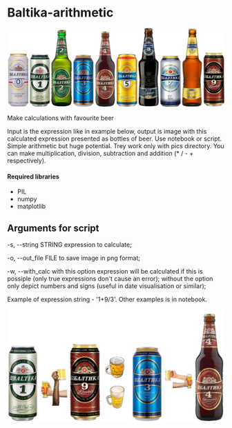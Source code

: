 # Baltika-arithmetic

![Example](https://github.com/KPOTOH/Baltika-arithmetic/blob/master/pics/example.jpg)

Make calculations with favourite beer

Input is the expression like in example below, output is image with this calculated expression presented as bottles of beer. Use notebook or script. Simple arithmetic but huge potential. Trey work only with pics directory. You can make multiplication, division, subtraction and addition (* / - + respectively). 
#### Required libraries
- PIL
- numpy
- matplotlib


## Arguments for script
  -s, --string STRING     expression to calculate;
  
  -o, --out_file FILE     to save image in png format;
  
  -w, --with_calc         with this option expression will be calculated if this is possiple (only true expressions don't cause 
                          an error); without the option only depict numbers and signs (useful in date visualisation or similar);
                          
Example of expression string - '1+9/3'. Other examples is in notebook. 

![Example2](https://github.com/KPOTOH/Baltika-arithmetic/blob/master/pics/example2.png)
